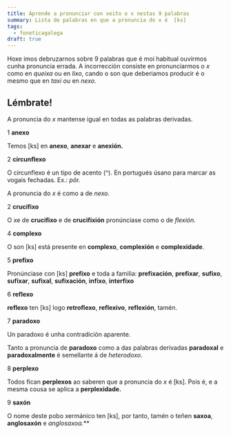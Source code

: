 ```yaml
---
title: Aprende a pronunciar con xeito o x nestas 9 palabras
summary: Lista de palabras en que a pronuncia do x é  [ks]
tags:
  - foneticagalega
draft: true
---
```

Hoxe imos debruzarnos sobre 9 palabras que é moi habitual ouvirmos cunha pronuncia errada. A incorrección consiste en pronunciarmos o *x* como en *queixa* ou en *lixo*, cando o son que deberiamos producir é o mesmo que en *taxi ou* en *nexo.*

## Lémbrate!

A pronuncia do *x* mantense igual en todas as palabras derivadas.

<article>

1 **anexo**

Temos \[ks] en **anexo**, **anexar** e **anexión.**

</article>

2 **circunflexo**

O circunflexo é un tipo de acento (^). En portugués úsano para marcar as vogais fechadas. Ex.: *pôr.* 

A pronuncia do *x* é como a de *nexo.* 

</article>

<article>

2 **crucifixo**

O xe de **crucifixo** e de **crucifixión** pronúnciase como o de *flexión.*

</article>

<article>

<article>

4 **complexo**

O son \[ks] está presente en **complexo**, **complexión** e  **complexidade**.

</article>

<article>

5 **prefixo**

Pronúnciase con \[ks] **prefixo** e toda a familia: **prefixación**, **prefixar**, **sufixo**, **sufixar**, **sufixal**, **sufixación**, **infixo**, **interfixo**

</article>

<article>

6 **reflexo** 

**reflexo** ten \[ks] logo **retroflexo**, **reflexivo**, **reflexión**, tamén.

</article>

<article>

7 **paradoxo**

Un paradoxo é unha contradición aparente. 

Tanto a pronuncia de **paradoxo** como a das palabras derivadas **paradoxal** e **paradoxalmente** é semellante á de *heterodoxo*.

</article>

<article>

8 **perplexo**

Todos fican **perplexos** ao saberen que a pronuncia do *x* é \[ks]. Pois é, e a mesma cousa se aplica a **perplexidade.**

</article>

<article>

9 **saxón**

O nome deste pobo xermánico ten \[ks], por tanto, tamén o teñen **saxoa**, **anglosaxón** e **anglosaxoa*.***

</article>

</article>